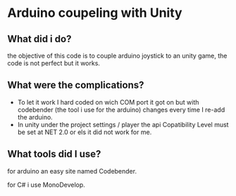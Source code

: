 # Arduino coupeling with Unity

## What did i do?

the objective of this code is to couple arduino joystick to an unity game, the code is not perfect but it works.

## What were the complications?

* To let it work I hard coded on wich COM port it got on but with codebender (the tool i use for the arduino) changes every time I re-add the arduino.
* In unity under the project settings / player the api Copatibility Level must be set at NET 2.0 or els it did not work for me.

## What tools did I use?

for arduino an easy site named Codebender.

for C# i use MonoDevelop.
